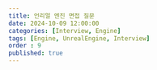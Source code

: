 ```yaml
---
title: 언리얼 엔진 면접 질문
date: 2024-10-09 12:00:00
categories: [Interview, Engine]
tags: [Engine, UnrealEngine, Interview]
order : 9
published: true
---
```

